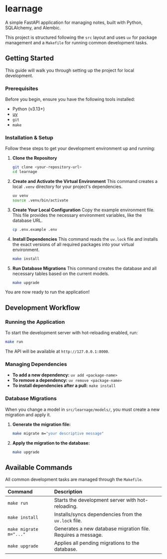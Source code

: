 # learnage

A simple FastAPI application for managing notes, built with Python, SQLAlchemy, and Alembic.

This project is structured following the `src` layout and uses `uv` for package management and a `Makefile` for running common development tasks.

## Getting Started

This guide will walk you through setting up the project for local development.

### Prerequisites

Before you begin, ensure you have the following tools installed:

-   Python (v3.13+)
-   [uv](https://github.com/astral-sh/uv)
-   `git`
-   `make`

### Installation & Setup

Follow these steps to get your development environment up and running:

1.  **Clone the Repository**
    ```bash
    git clone <your-repository-url>
    cd learnage
    ```

2.  **Create and Activate the Virtual Environment**
    This command creates a local `.venv` directory for your project's dependencies.
    ```bash
    uv venv
    source .venv/bin/activate
    ```

3.  **Create Your Local Configuration**
    Copy the example environment file. This file provides the necessary environment variables, like the database URL.
    ```bash
    cp .env.example .env
    ```

4.  **Install Dependencies**
    This command reads the `uv.lock` file and installs the exact versions of all required packages into your virtual environment.
    ```bash
    make install
    ```

5.  **Run Database Migrations**
    This command creates the database and all necessary tables based on the current models.
    ```bash
    make upgrade
    ```

You are now ready to run the application!

## Development Workflow

### Running the Application
To start the development server with hot-reloading enabled, run:
```bash
make run
```
The API will be available at `http://127.0.0.1:8000`.

### Managing Dependencies
-   **To add a new dependency:** `uv add <package-name>`
-   **To remove a dependency:** `uv remove <package-name>`
-   **To install dependencies after a pull:** `make install`

### Database Migrations
When you change a model in `src/learnage/models/`, you must create a new migration and apply it.

1.  **Generate the migration file:**
    ```bash
    make migrate m="your descriptive message"
    ```
2.  **Apply the migration to the database:**
    ```bash
    make upgrade
    ```

## Available Commands

All common development tasks are managed through the `Makefile`.

| Command | Description |
| :--- | :--- |
| `make run` | Starts the development server with hot-reloading. |
| `make install` | Installs/syncs dependencies from the `uv.lock` file. |
| `make migrate m="..."` | Generates a new database migration file. Requires a message. |
| `make upgrade` | Applies all pending migrations to the database. |